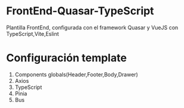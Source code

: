 # FrontEnd-Quasar-TypeScript
Plantilla FrontEnd, configurada con el framework Quasar y VueJS con TypeScript,Vite,Eslint

# Configuración template
1. Components globals(Header,Footer,Body,Drawer)
2. Axios
3. TypeScript
4. Pinia
5. Bus
